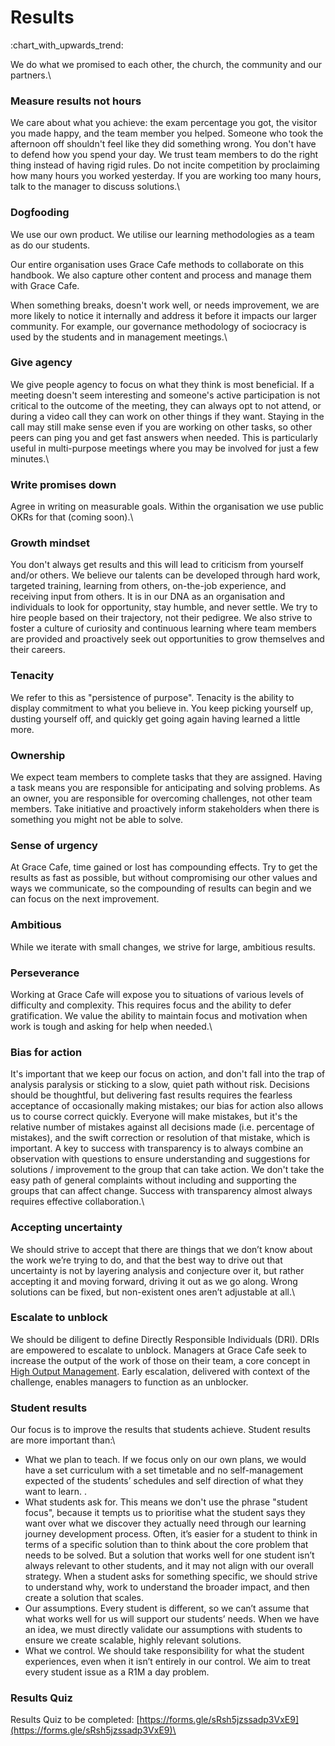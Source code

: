 # Results

:chart\_with\_upwards\_trend:&#x20;

We do what we promised to each other, the church, the community and our partners.\


### Measure results not hours

We care about what you achieve: the exam percentage you got, the visitor you made happy, and the team member you helped. Someone who took the afternoon off shouldn't feel like they did something wrong. You don't have to defend how you spend your day. We trust team members to do the right thing instead of having rigid rules. Do not incite competition by proclaiming how many hours you worked yesterday. If you are working too many hours, talk to the manager to discuss solutions.\


### Dogfooding

We use our own product. We utilise our learning methodologies as a team as do our students.&#x20;

Our entire organisation uses Grace Cafe methods to collaborate on this handbook. We also capture other content and process and manage them with Grace Cafe.

When something breaks, doesn't work well, or needs improvement, we are more likely to notice it internally and address it before it impacts our larger community. For example, our governance methodology of sociocracy is used by the students and in management meetings.\


### Give agency

We give people agency to focus on what they think is most beneficial. If a meeting doesn't seem interesting and someone's active participation is not critical to the outcome of the meeting, they can always opt to not attend, or during a video call they can work on other things if they want. Staying in the call may still make sense even if you are working on other tasks, so other peers can ping you and get fast answers when needed. This is particularly useful in multi-purpose meetings where you may be involved for just a few minutes.\


### Write promises down

Agree in writing on measurable goals. Within the organisation we use public OKRs for that (coming soon).\


### Growth mindset

You don't always get results and this will lead to criticism from yourself and/or others. We believe our talents can be developed through hard work, targeted training, learning from others, on-the-job experience, and receiving input from others. It is in our DNA as an organisation and individuals to look for opportunity, stay humble, and never settle. We try to hire people based on their trajectory, not their pedigree. We also strive to foster a culture of curiosity and continuous learning where team members are provided and proactively seek out opportunities to grow themselves and their careers.

### Tenacity

We refer to this as "persistence of purpose". Tenacity is the ability to display commitment to what you believe in. You keep picking yourself up, dusting yourself off, and quickly get going again having learned a little more.

### Ownership

We expect team members to complete tasks that they are assigned. Having a task means you are responsible for anticipating and solving problems. As an owner, you are responsible for overcoming challenges, not other team members. Take initiative and proactively inform stakeholders when there is something you might not be able to solve.

### Sense of urgency

At Grace Cafe, time gained or lost has compounding effects. Try to get the results as fast as possible, but without compromising our other values and ways we communicate, so the compounding of results can begin and we can focus on the next improvement.

### Ambitious

While we iterate with small changes, we strive for large, ambitious results.

### Perseverance

Working at Grace Cafe will expose you to situations of various levels of difficulty and complexity. This requires focus and the ability to defer gratification. We value the ability to maintain focus and motivation when work is tough and asking for help when needed.\


### Bias for action

It's important that we keep our focus on action, and don't fall into the trap of analysis paralysis or sticking to a slow, quiet path without risk. Decisions should be thoughtful, but delivering fast results requires the fearless acceptance of occasionally making mistakes; our bias for action also allows us to course correct quickly. Everyone will make mistakes, but it's the relative number of mistakes against all decisions made (i.e. percentage of mistakes), and the swift correction or resolution of that mistake, which is important. A key to success with transparency is to always combine an observation with questions to ensure understanding and suggestions for solutions / improvement to the group that can take action. We don't take the easy path of general complaints without including and supporting the groups that can affect change. Success with transparency almost always requires effective collaboration.\


### Accepting uncertainty

We should strive to accept that there are things that we don’t know about the work we’re trying to do, and that the best way to drive out that uncertainty is not by layering analysis and conjecture over it, but rather accepting it and moving forward, driving it out as we go along. Wrong solutions can be fixed, but non-existent ones aren’t adjustable at all.\


### Escalate to unblock

We should be diligent to define Directly Responsible Individuals (DRI). DRIs are empowered to escalate to unblock. Managers at Grace Cafe seek to increase the output of the work of those on their team, a core concept in [High Output Management](https://medium.com/@iantien/top-takeaways-from-andy-grove-s-high-output-management-2e0ecfb1ea63). Early escalation, delivered with context of the challenge, enables managers to function as an unblocker.

### Student results

Our focus is to improve the results that students achieve. Student results are more important than:\


* What we plan to teach. If we focus only on our own plans, we would have a set curriculum with a set timetable and no self-management expected of the students’ schedules and self direction of what they want to learn. .
* What students ask for. This means we don't use the phrase "student focus", because it tempts us to prioritise what the student says they want over what we discover they actually need through our learning journey development process. Often, it’s easier for a student to think in terms of a specific solution than to think about the core problem that needs to be solved. But a solution that works well for one student isn’t always relevant to other students, and it may not align with our overall strategy. When a student asks for something specific, we should strive to understand why, work to understand the broader impact, and then create a solution that scales.
* Our assumptions. Every student is different, so we can’t assume that what works well for us will support our students’ needs. When we have an idea, we must directly validate our assumptions with students to ensure we create scalable, highly relevant solutions.
* What we control. We should take responsibility for what the student experiences, even when it isn’t entirely in our control. We aim to treat every student issue as a R1M a day problem.

### Results Quiz

Results Quiz to be completed: [https://forms.gle/sRsh5jzssadp3VxE9](https://forms.gle/sRsh5jzssadp3VxE9)\
